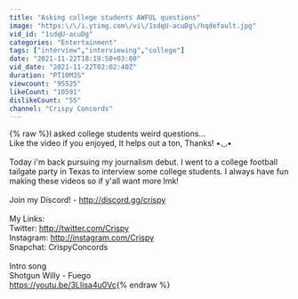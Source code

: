 ```yaml
---
title: "Asking college students AWFUL questions"
image: "https:\/\/i.ytimg.com\/vi\/1sdqU-acuDg\/hqdefault.jpg"
vid_id: "1sdqU-acuDg"
categories: "Entertainment"
tags: ["interview","interviewing","college"]
date: "2021-11-22T18:19:50+03:00"
vid_date: "2021-11-22T02:02:40Z"
duration: "PT10M3S"
viewcount: "95525"
likeCount: "10591"
dislikeCount: "55"
channel: "Crispy Concords"
---
```

{% raw %}I asked college students weird questions...<br />Like the video if you enjoyed, It helps out a ton, Thanks! •◡•<br /><br />Today i'm back pursuing my journalism debut. I went to a college football tailgate party in Texas to interview some college students. I always have fun making these videos so if y'all want more lmk!<br /><br />Join my Discord! - <a rel="nofollow" target="blank" href="http://discord.gg/crispy">http://discord.gg/crispy</a><br /><br />My Links:<br />Twitter: <a rel="nofollow" target="blank" href="http://twitter.com/Crispy">http://twitter.com/Crispy</a><br />Instagram: <a rel="nofollow" target="blank" href="http://instagram.com/Crispy">http://instagram.com/Crispy</a><br />Snapchat: CrispyConcords<br /><br />Intro song<br />Shotgun Willy - Fuego<br /><a rel="nofollow" target="blank" href="https://youtu.be/3LIisa4u0Vc">https://youtu.be/3LIisa4u0Vc</a>{% endraw %}
